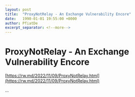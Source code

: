 ```yaml
---
layout: post
title:  "ProxyNotRelay - An Exchange Vulnerability Encore"
date:   1990-01-01 19:55:00 +0000
author: PfiatDe
excerpt_separator: <!--more-->
---
```


# ProxyNotRelay - An Exchange Vulnerability Encore
[https://rw.md/2022/11/09/ProxyNotRelay.html](https://rw.md/2022/11/09/ProxyNotRelay.html)

...
<!--more-->
